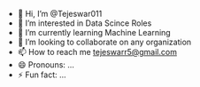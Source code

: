 - 👋 Hi, I’m @Tejeswar011
- 👀 I’m interested in Data Scince Roles
- 🌱 I’m currently learning Machine Learning
- 💞️ I’m looking to collaborate on any organization
- 📫 How to reach me tejeswarr5@gmail.com
- 😄 Pronouns: ...
- ⚡ Fun fact: ...

<!---
Tejeswar011/Tejeswar011 is a ✨ special ✨ repository because its `README.md` (this file) appears on your GitHub profile.
You can click the Preview link to take a look at your changes.
--->

